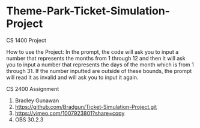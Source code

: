 # Theme-Park-Ticket-Simulation-Project
CS 1400 Project

How to use the Project: In the prompt, the code will ask you to input a number that represents the months from 1 through 12 and then it will ask you to input a number that represents the days of the month which is from 1 through 31. If the number inputted are outside of these bounds, the prompt will read it as invalid and will ask you to input it again.

CS 2400 Assignment
1. Bradley Gunawan
2. https://github.com/Bradgun/Ticket-Simulation-Project.git
3. https://vimeo.com/1007923801?share=copy
4. OBS 30.2.3